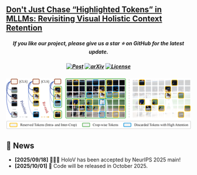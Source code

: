 <h2 align="left">
<a href="https://arxiv.org/abs/2410.03577">Don't Just Chase “Highlighted Tokens” in MLLMs: Revisiting Visual Holistic Context Retention
</a></h2>
    
<h5 align="center"> If you like our project, please give us a star ⭐ on GitHub for the latest update.</h5>

<h5 align=center>

[![Post](https://img.shields.io/badge/📚-PaperWeekly-informational)](https://blog.csdn.net/c9Yv2cf9I06K2A9E/article/details/147998192) 
[![arXiv](https://img.shields.io/badge/Arixv-2410.03577-b31b1b.svg?logo=arXiv)](https://arxiv.org/abs/2410.03577)
[![License](https://img.shields.io/badge/License-Apache2.0-yellow)](https://github.com/PKU-YuanGroup/Chat-UniVi/blob/main/LICENSE)  
</h5>

![HoloV](assets/framework.png) 


## 📣 News
* **[2025/09/18]**  🎉🎉🎉 HoloV has been accepted by NeurIPS 2025 main!
* **[2025/10/01]**  🚀 Code will be released in October 2025.

